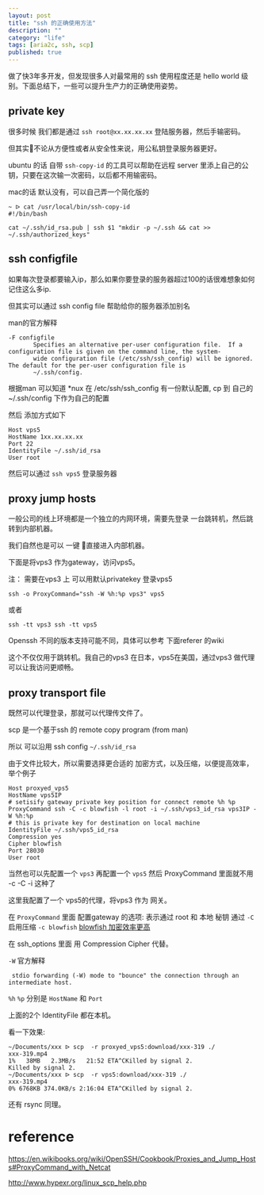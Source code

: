 ```yaml
---
layout: post
title: "ssh 的正确使用方法"
description: ""
category: "life"
tags: [aria2c, ssh, scp]
published: true
---
```


做了快3年多开发，但发现很多人对最常用的 ssh 使用程度还是 hello world 级别。下面总结下，一些可以提升生产力的正确使用姿势。

## private key

很多时候 我们都是通过 `ssh root@xx.xx.xx.xx` 登陆服务器，然后手输密码。

但其实不论从方便性或者从安全性来说，用公私钥登录服务器更好。

ubuntu 的话 自带 `ssh-copy-id` 的工具可以帮助在远程 server 里添上自己的公钥，只要在这次输一次密码，以后都不用输密码。

mac的话 默认没有，可以自己弄一个简化版的

```shell
~ ᐅ cat /usr/local/bin/ssh-copy-id
#!/bin/bash

cat ~/.ssh/id_rsa.pub | ssh $1 "mkdir -p ~/.ssh && cat >> ~/.ssh/authorized_keys"
```

## ssh configfile

如果每次登录都要输入ip，那么如果你要登录的服务器超过100的话很难想象如何记住这么多ip.

但其实可以通过 ssh config file 帮助给你的服务器添加别名

man的官方解释

```nohighlight
-F configfile
       Specifies an alternative per-user configuration file.  If a configuration file is given on the command line, the system-
       wide configuration file (/etc/ssh/ssh_config) will be ignored.  The default for the per-user configuration file is
       ~/.ssh/config.
```

根据man 可以知道 *nux 在 /etc/ssh/ssh_config 有一份默认配置, cp 到 自己的 ~/.ssh/config 下作为自己的配置

然后 添加方式如下

```nohighlight
Host vps5
HostName 1xx.xx.xx.xx
Port 22
IdentityFile ~/.ssh/id_rsa
User root
```

然后可以通过 `ssh vps5` 登录服务器


## proxy jump hosts

一般公司的线上环境都是一个独立的内网环境，需要先登录 一台跳转机，然后跳转到内部机器。

我们自然也是可以 一键 直接进入内部机器。


下面是将vps3 作为gateway，访问vps5。

注： 需要在vps3 上 可以用默认privatekey 登录vps5

```nohighlight
ssh -o ProxyCommand="ssh -W %h:%p vps3" vps5
```

或者 

```nohighlight
ssh -tt vps3 ssh -tt vps5
```

Openssh 不同的版本支持可能不同，具体可以参考 下面referer 的wiki

这个不仅仅用于跳转机。我自己的vps3 在日本，vps5在美国，通过vps3 做代理可以让我访问更顺畅。

## proxy transport file

既然可以代理登录，那就可以代理传文件了。

scp 是一个基于ssh 的 remote copy program (from man)

所以 可以沿用 ssh config `~/.ssh/id_rsa`

由于文件比较大，所以需要选择更合适的 加密方式，以及压缩，以便提高效率，举个例子


```nohighlight
Host proxyed_vps5
HostName vps5IP
# setisify gateway private key position for connect remote %h %p
ProxyCommand ssh -C -c blowfish -l root -i ~/.ssh/vps3_id_rsa vps3IP -W %h:%p
# this is private key for destination on local machine
IdentityFile ~/.ssh/vps5_id_rsa
Compression yes
Cipher blowfish
Port 28030
User root
```

当然也可以先配置一个 `vps3` 再配置一个 `vps5` 然后 ProxyCommand 里面就不用 -c -C -i 这种了

这里我配置了一个 vps5的代理，将vps3 作为 网关。

在 `ProxyCommand` 里面 配置gateway 的选项: 表示通过 root 和 本地 秘钥 通过 `-C` 启用压缩 `-c blowfish` [blowfish 加密效率更高](http://www.hypexr.org/linux_scp_help.php)

在 ssh_options 里面 用 Compression Cipher 代替。

`-W` 官方解释 

     stdio forwarding (-W) mode to "bounce" the connection through an intermediate host.

`%h` `%p` 分别是 `HostName` 和 `Port`

上面的2个 IdentityFile 都在本机。 

看一下效果:


```nohighlight
~/Documents/xxx ᐅ scp  -r proxyed_vps5:download/xxx-319 ./
xxx-319.mp4                                                                                                    1%   38MB   2.3MB/s   21:52 ETA^CKilled by signal 2.
Killed by signal 2.
~/Documents/xxx ᐅ scp  -r vps5:download/xxx-319 ./
xxx-319.mp4                                                                                                    0% 6768KB 374.0KB/s 2:16:04 ETA^CKilled by signal 2.
```

还有 rsync 同理。


# reference

https://en.wikibooks.org/wiki/OpenSSH/Cookbook/Proxies_and_Jump_Hosts#ProxyCommand_with_Netcat

http://www.hypexr.org/linux_scp_help.php

